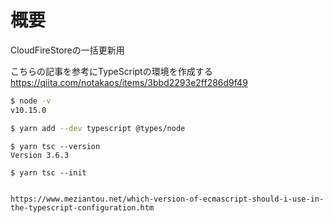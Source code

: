 # 概要
CloudFireStoreの一括更新用

こちらの記事を参考にTypeScriptの環境を作成する
https://qiita.com/notakaos/items/3bbd2293e2ff286d9f49

```sh
$ node -v
v10.15.0
```

```sh
$ yarn add --dev typescript @types/node
```

```
$ yarn tsc --version
Version 3.6.3
```

```
$ yarn tsc --init
```


```

https://www.meziantou.net/which-version-of-ecmascript-should-i-use-in-the-typescript-configuration.htm